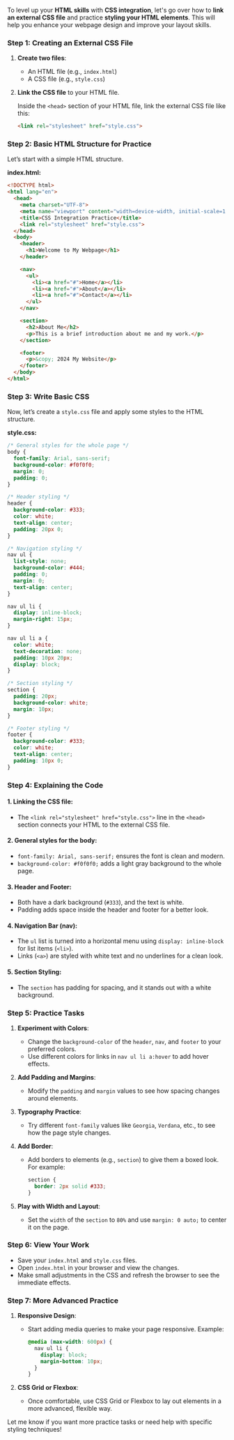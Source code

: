 To level up your **HTML skills** with **CSS integration**, let's go over how to **link an external CSS file** and practice **styling your HTML elements**. This will help you enhance your webpage design and improve your layout skills.

### Step 1: **Creating an External CSS File**

1. **Create two files**:
   - An HTML file (e.g., `index.html`)
   - A CSS file (e.g., `style.css`)

2. **Link the CSS file** to your HTML file.

   Inside the `<head>` section of your HTML file, link the external CSS file like this:

   ```html
   <link rel="stylesheet" href="style.css">
   ```

### Step 2: **Basic HTML Structure for Practice**

Let’s start with a simple HTML structure.

**index.html:**
```html
<!DOCTYPE html>
<html lang="en">
  <head>
    <meta charset="UTF-8">
    <meta name="viewport" content="width=device-width, initial-scale=1.0">
    <title>CSS Integration Practice</title>
    <link rel="stylesheet" href="style.css">
  </head>
  <body>
    <header>
      <h1>Welcome to My Webpage</h1>
    </header>

    <nav>
      <ul>
        <li><a href="#">Home</a></li>
        <li><a href="#">About</a></li>
        <li><a href="#">Contact</a></li>
      </ul>
    </nav>

    <section>
      <h2>About Me</h2>
      <p>This is a brief introduction about me and my work.</p>
    </section>

    <footer>
      <p>&copy; 2024 My Website</p>
    </footer>
  </body>
</html>
```

### Step 3: **Write Basic CSS**

Now, let’s create a `style.css` file and apply some styles to the HTML structure.

**style.css:**
```css
/* General styles for the whole page */
body {
  font-family: Arial, sans-serif;
  background-color: #f0f0f0;
  margin: 0;
  padding: 0;
}

/* Header styling */
header {
  background-color: #333;
  color: white;
  text-align: center;
  padding: 20px 0;
}

/* Navigation styling */
nav ul {
  list-style: none;
  background-color: #444;
  padding: 0;
  margin: 0;
  text-align: center;
}

nav ul li {
  display: inline-block;
  margin-right: 15px;
}

nav ul li a {
  color: white;
  text-decoration: none;
  padding: 10px 20px;
  display: block;
}

/* Section styling */
section {
  padding: 20px;
  background-color: white;
  margin: 10px;
}

/* Footer styling */
footer {
  background-color: #333;
  color: white;
  text-align: center;
  padding: 10px 0;
}
```

### Step 4: **Explaining the Code**

#### 1. **Linking the CSS file**:
   - The `<link rel="stylesheet" href="style.css">` line in the `<head>` section connects your HTML to the external CSS file.

#### 2. **General styles for the body**:
   - `font-family: Arial, sans-serif;` ensures the font is clean and modern.
   - `background-color: #f0f0f0;` adds a light gray background to the whole page.

#### 3. **Header and Footer**:
   - Both have a dark background (`#333`), and the text is white.
   - Padding adds space inside the header and footer for a better look.

#### 4. **Navigation Bar (nav)**:
   - The `ul` list is turned into a horizontal menu using `display: inline-block` for list items (`<li>`).
   - Links (`<a>`) are styled with white text and no underlines for a clean look.

#### 5. **Section Styling**:
   - The `section` has padding for spacing, and it stands out with a white background.

### Step 5: **Practice Tasks**

1. **Experiment with Colors**:
   - Change the `background-color` of the `header`, `nav`, and `footer` to your preferred colors.
   - Use different colors for links in `nav ul li a:hover` to add hover effects.

2. **Add Padding and Margins**:
   - Modify the `padding` and `margin` values to see how spacing changes around elements.
   
3. **Typography Practice**:
   - Try different `font-family` values like `Georgia`, `Verdana`, etc., to see how the page style changes.

4. **Add Border**:
   - Add borders to elements (e.g., `section`) to give them a boxed look. For example:
     ```css
     section {
       border: 2px solid #333;
     }
     ```

5. **Play with Width and Layout**:
   - Set the `width` of the `section` to `80%` and use `margin: 0 auto;` to center it on the page.

### Step 6: **View Your Work**

- Save your `index.html` and `style.css` files.
- Open `index.html` in your browser and view the changes.
- Make small adjustments in the CSS and refresh the browser to see the immediate effects.

### Step 7: **More Advanced Practice**

1. **Responsive Design**:
   - Start adding media queries to make your page responsive. Example:
     ```css
     @media (max-width: 600px) {
       nav ul li {
         display: block;
         margin-bottom: 10px;
       }
     }
     ```

2. **CSS Grid or Flexbox**:
   - Once comfortable, use CSS Grid or Flexbox to lay out elements in a more advanced, flexible way.

Let me know if you want more practice tasks or need help with specific styling techniques!